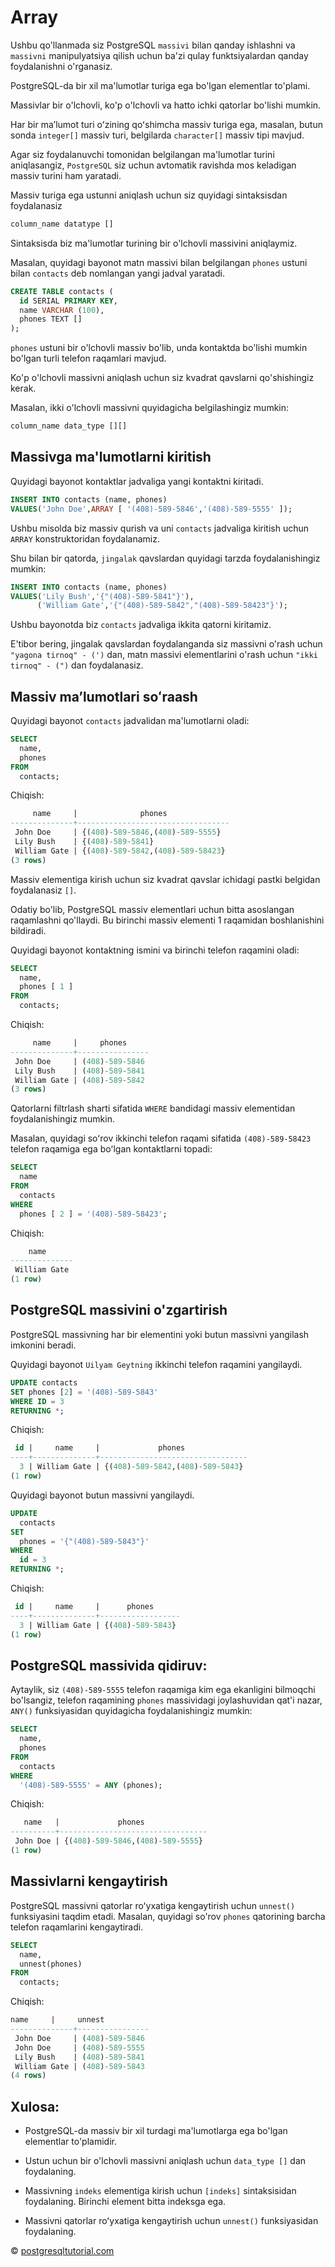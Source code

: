 # Array

Ushbu qo'llanmada siz PostgreSQL `massivi` bilan qanday ishlashni va `massivni` manipulyatsiya qilish uchun ba'zi qulay funktsiyalardan qanday foydalanishni o'rganasiz.

PostgreSQL-da bir xil ma'lumotlar turiga ega bo'lgan elementlar to'plami.

Massivlar bir o'lchovli, ko'p o'lchovli va hatto ichki qatorlar bo'lishi mumkin.

Har bir maʼlumot turi oʻzining qoʻshimcha massiv turiga ega, masalan, butun sonda `integer[]` massiv turi, belgilarda `character[]` massiv tipi mavjud.

Agar siz foydalanuvchi tomonidan belgilangan ma'lumotlar turini aniqlasangiz, `PostgreSQL` siz uchun avtomatik ravishda mos keladigan massiv turini ham yaratadi.

Massiv turiga ega ustunni aniqlash uchun siz quyidagi sintaksisdan foydalanasiz

```sql
column_name datatype []
```

Sintaksisda biz ma'lumotlar turining bir o'lchovli massivini aniqlaymiz. 

Masalan, quyidagi bayonot matn massivi bilan belgilangan `phones` ustuni bilan `contacts` deb nomlangan yangi jadval yaratadi.

```sql
CREATE TABLE contacts (
  id SERIAL PRIMARY KEY, 
  name VARCHAR (100), 
  phones TEXT []
);
```

`phones` ustuni bir o'lchovli massiv bo'lib, unda kontaktda bo'lishi mumkin bo'lgan turli telefon raqamlari mavjud.

Ko'p o'lchovli massivni aniqlash uchun siz kvadrat qavslarni qo'shishingiz kerak.

Masalan, ikki o'lchovli massivni quyidagicha belgilashingiz mumkin:

```sql
column_name data_type [][]
```

## Massivga ma'lumotlarni kiritish

Quyidagi bayonot kontaktlar jadvaliga yangi kontaktni kiritadi.

```sql
INSERT INTO contacts (name, phones)
VALUES('John Doe',ARRAY [ '(408)-589-5846','(408)-589-5555' ]);
```

Ushbu misolda biz massiv qurish va uni `contacts` jadvaliga kiritish uchun `ARRAY` konstruktoridan foydalanamiz.

Shu bilan bir qatorda, `jingalak` qavslardan quyidagi tarzda foydalanishingiz mumkin:

```sql
INSERT INTO contacts (name, phones)
VALUES('Lily Bush','{"(408)-589-5841"}'),
      ('William Gate','{"(408)-589-5842","(408)-589-58423"}');
```

Ushbu bayonotda biz `contacts` jadvaliga ikkita qatorni kiritamiz.

E'tibor bering, jingalak qavslardan foydalanganda siz massivni o'rash uchun `"yagona tirnoq" - (')` dan, matn massivi elementlarini o'rash uchun `"ikki tirnoq" - (")` dan foydalanasiz.

## Massiv maʼlumotlari soʻraash

Quyidagi bayonot `contacts` jadvalidan ma'lumotlarni oladi:

```sql
SELECT 
  name, 
  phones 
FROM 
  contacts;
```

Chiqish:
```sql
     name     |              phones
--------------+----------------------------------
 John Doe     | {(408)-589-5846,(408)-589-5555}
 Lily Bush    | {(408)-589-5841}
 William Gate | {(408)-589-5842,(408)-589-58423}
(3 rows)
```

Massiv elementiga kirish uchun siz kvadrat qavslar ichidagi pastki belgidan foydalanasiz `[]`.

Odatiy bo'lib, PostgreSQL massiv elementlari uchun bitta asoslangan raqamlashni qo'llaydi. Bu birinchi massiv elementi 1 raqamidan boshlanishini bildiradi.

Quyidagi bayonot kontaktning ismini va birinchi telefon raqamini oladi:

```sql
SELECT 
  name, 
  phones [ 1 ] 
FROM 
  contacts;
```

Chiqish:
```sql
     name     |     phones
--------------+----------------
 John Doe     | (408)-589-5846
 Lily Bush    | (408)-589-5841
 William Gate | (408)-589-5842
(3 rows)
```

Qatorlarni filtrlash sharti sifatida `WHERE` bandidagi massiv elementidan foydalanishingiz mumkin.

Masalan, quyidagi soʻrov ikkinchi telefon raqami sifatida `(408)-589-58423`  telefon raqamiga ega boʻlgan kontaktlarni topadi:

```sql
SELECT 
  name 
FROM 
  contacts 
WHERE 
  phones [ 2 ] = '(408)-589-58423';
```

Chiqish:
```sql
    name
--------------
 William Gate
(1 row)
```

## PostgreSQL massivini o'zgartirish

PostgreSQL massivning har bir elementini yoki butun massivni yangilash imkonini beradi.

Quyidagi bayonot `Uilyam Geytning` ikkinchi telefon raqamini yangilaydi.

```sql
UPDATE contacts
SET phones [2] = '(408)-589-5843'
WHERE ID = 3
RETURNING *;
```

Chiqish:
```sql
 id |     name     |             phones
----+--------------+---------------------------------
  3 | William Gate | {(408)-589-5842,(408)-589-5843}
(1 row)
```

Quyidagi bayonot butun massivni yangilaydi.

```sql
UPDATE 
  contacts 
SET 
  phones = '{"(408)-589-5843"}' 
WHERE 
  id = 3
RETURNING *;
```

Chiqish:
```sql
 id |     name     |      phones
----+--------------+------------------
  3 | William Gate | {(408)-589-5843}
(1 row)
```

## PostgreSQL massivida qidiruv:

Aytaylik, siz `(408)-589-5555` telefon raqamiga kim ega ekanligini bilmoqchi bo'lsangiz, telefon raqamining `phones` massividagi joylashuvidan qat'i nazar, `ANY()` funksiyasidan quyidagicha foydalanishingiz mumkin:

```sql
SELECT 
  name, 
  phones 
FROM 
  contacts 
WHERE 
  '(408)-589-5555' = ANY (phones);
```

Chiqish:

```sql
   name   |             phones
----------+---------------------------------
 John Doe | {(408)-589-5846,(408)-589-5555}
(1 row)
```

## Massivlarni kengaytirish
PostgreSQL massivni qatorlar roʻyxatiga kengaytirish uchun `unnest()` funksiyasini taqdim etadi. Masalan, quyidagi so'rov `phones` qatorining barcha telefon raqamlarini kengaytiradi.

```sql
SELECT 
  name, 
  unnest(phones) 
FROM 
  contacts;
```

Chiqish:
```sql
name     |     unnest
--------------+----------------
 John Doe     | (408)-589-5846
 John Doe     | (408)-589-5555
 Lily Bush    | (408)-589-5841
 William Gate | (408)-589-5843
(4 rows)
```

## Xulosa:
* PostgreSQL-da massiv bir xil turdagi ma'lumotlarga ega bo'lgan elementlar to'plamidir.

* Ustun uchun bir o'lchovli massivni aniqlash uchun `data_type []` dan foydalaning.

* Massivning `indeks` elementiga kirish uchun `[indeks]` sintaksisidan foydalaning. Birinchi element bitta indeksga ega.

* Massivni qatorlar roʻyxatiga kengaytirish uchun `unnest()` funksiyasidan foydalaning.


© [postgresqltutorial.com](https://www.postgresqltutorial.com/postgresql-tutorial/postgresql-array/)